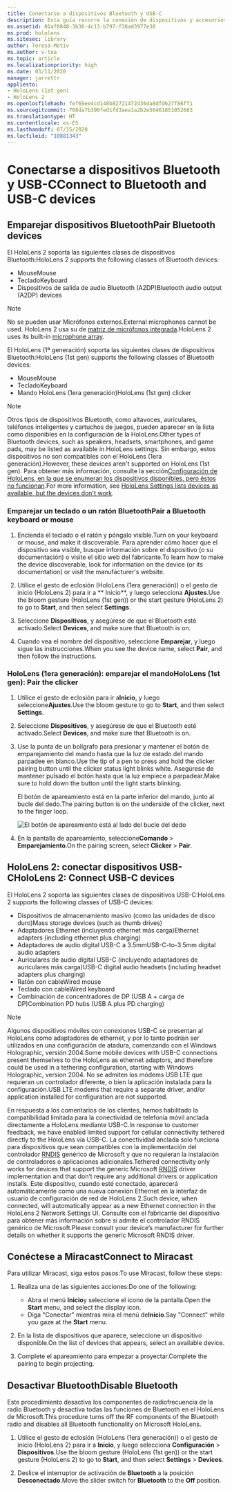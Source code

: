 ```yaml
---
title: Conectarse a dispositivos Bluetooth y USB-C
description: Esta guía recorre la conexión de dispositivos y accesorios Bluetooth y USB-C.
ms.assetid: 01af0848-3b36-4c13-b797-f38ad3977e30
ms.prod: hololens
ms.sitesec: library
author: Teresa-Motiv
ms.author: v-tea
ms.topic: article
ms.localizationpriority: high
ms.date: 03/11/2020
manager: jarrettr
appliesto:
- HoloLens (1st gen)
- HoloLens 2
ms.openlocfilehash: fef69ee4cd148b82721472436da8dfd627f86ff1
ms.sourcegitcommit: 708da7b390fed1fd3aea1a2b2e50461851052683
ms.translationtype: HT
ms.contentlocale: es-ES
ms.lasthandoff: 07/15/2020
ms.locfileid: "10881343"
---
```

# <span data-ttu-id="53dfe-103">Conectarse a dispositivos Bluetooth y USB-C</span><span class="sxs-lookup"><span data-stu-id="53dfe-103">Connect to Bluetooth and USB-C devices</span></span>

## <span data-ttu-id="53dfe-104">Emparejar dispositivos Bluetooth</span><span class="sxs-lookup"><span data-stu-id="53dfe-104">Pair Bluetooth devices</span></span>

<span data-ttu-id="53dfe-105">El HoloLens 2 soporta las siguientes clases de dispositivos Bluetooth:</span><span class="sxs-lookup"><span data-stu-id="53dfe-105">HoloLens 2 supports the following classes of Bluetooth devices:</span></span>

- <span data-ttu-id="53dfe-106">Mouse</span><span class="sxs-lookup"><span data-stu-id="53dfe-106">Mouse</span></span>
- <span data-ttu-id="53dfe-107">Teclado</span><span class="sxs-lookup"><span data-stu-id="53dfe-107">Keyboard</span></span>
- <span data-ttu-id="53dfe-108">Dispositivos de salida de audio Bluetooth (A2DP)</span><span class="sxs-lookup"><span data-stu-id="53dfe-108">Bluetooth audio output (A2DP) devices</span></span>

> [!NOTE]
> <span data-ttu-id="53dfe-109">No se pueden usar Micrófonos externos.</span><span class="sxs-lookup"><span data-stu-id="53dfe-109">External microphones cannot be used.</span></span> <span data-ttu-id="53dfe-110">HoloLens 2 usa su de [matriz de micrófonos integrada](hololens2-hardware.md#audio-and-speech).</span><span class="sxs-lookup"><span data-stu-id="53dfe-110">HoloLens 2 uses its built-in [microphone array](hololens2-hardware.md#audio-and-speech).</span></span>

<span data-ttu-id="53dfe-111">El HoloLens (1ª generación) soporta las siguientes clases de dispositivos Bluetooth:</span><span class="sxs-lookup"><span data-stu-id="53dfe-111">HoloLens (1st gen) supports the following classes of Bluetooth devices:</span></span>

- <span data-ttu-id="53dfe-112">Mouse</span><span class="sxs-lookup"><span data-stu-id="53dfe-112">Mouse</span></span>
- <span data-ttu-id="53dfe-113">Teclado</span><span class="sxs-lookup"><span data-stu-id="53dfe-113">Keyboard</span></span>
- <span data-ttu-id="53dfe-114">Mando HoloLens (1era generación)</span><span class="sxs-lookup"><span data-stu-id="53dfe-114">HoloLens (1st gen) clicker</span></span>

> [!NOTE]
> <span data-ttu-id="53dfe-115">Otros tipos de dispositivos Bluetooth, como altavoces, auriculares, teléfonos inteligentes y cartuchos de juegos, pueden aparecer en la lista como disponibles en la configuración de la HoloLens.</span><span class="sxs-lookup"><span data-stu-id="53dfe-115">Other types of Bluetooth devices, such as speakers, headsets, smartphones, and game pads, may be listed as available in HoloLens settings.</span></span> <span data-ttu-id="53dfe-116">Sin embargo, estos dispositivos no son compatibles con el HoloLens (1era generación).</span><span class="sxs-lookup"><span data-stu-id="53dfe-116">However, these devices aren't supported on HoloLens (1st gen).</span></span> <span data-ttu-id="53dfe-117">Para obtener más información, consulte la sección[Configuración de HoloLens, en la que se enumeran los dispositivos disponibles, pero éstos no funcionan](hololens-FAQ.md#hololens-settings-lists-devices-as-available-but-the-devices-dont-work).</span><span class="sxs-lookup"><span data-stu-id="53dfe-117">For more information, see [HoloLens Settings lists devices as available, but the devices don't work](hololens-FAQ.md#hololens-settings-lists-devices-as-available-but-the-devices-dont-work).</span></span>

### <span data-ttu-id="53dfe-118">Emparejar un teclado o un ratón Bluetooth</span><span class="sxs-lookup"><span data-stu-id="53dfe-118">Pair a Bluetooth keyboard or mouse</span></span>

1. <span data-ttu-id="53dfe-119">Encienda el teclado o el ratón y póngalo visible.</span><span class="sxs-lookup"><span data-stu-id="53dfe-119">Turn on your keyboard or mouse, and make it discoverable.</span></span> <span data-ttu-id="53dfe-120">Para aprender cómo hacer que el dispositivo sea visible, busque información sobre el dispositivo (o su documentación) o visite el sitio web del fabricante.</span><span class="sxs-lookup"><span data-stu-id="53dfe-120">To learn how to make the device discoverable, look for information on the device (or its documentation) or visit the manufacturer's website.</span></span>

1. <span data-ttu-id="53dfe-121">Utilice el gesto de eclosión (HoloLens (1era generación)) o el gesto de inicio (HoloLens 2) para ir a \*\* Inicio\*\*, y luego selecciona **Ajustes**.</span><span class="sxs-lookup"><span data-stu-id="53dfe-121">Use the bloom gesture (HoloLens (1st gen)) or the start gesture (HoloLens 2) to go to **Start**, and then select **Settings**.</span></span>

1. <span data-ttu-id="53dfe-122">Seleccione **Dispositivos**, y asegúrese de que el Bluetooth esté activado.</span><span class="sxs-lookup"><span data-stu-id="53dfe-122">Select **Devices**, and make sure that Bluetooth is on.</span></span>  

1. <span data-ttu-id="53dfe-123">Cuando vea el nombre del dispositivo, seleccione **Emparejar**, y luego sigue las instrucciones.</span><span class="sxs-lookup"><span data-stu-id="53dfe-123">When you see the device name, select **Pair**, and then follow the instructions.</span></span>

### <span data-ttu-id="53dfe-124">HoloLens (1era generación): emparejar el mando</span><span class="sxs-lookup"><span data-stu-id="53dfe-124">HoloLens (1st gen): Pair the clicker</span></span>

1. <span data-ttu-id="53dfe-125">Utilice el gesto de eclosión para ir a**Inicio**, y luego seleccione**Ajustes**.</span><span class="sxs-lookup"><span data-stu-id="53dfe-125">Use the bloom gesture to go to **Start**, and then select **Settings**.</span></span>

1. <span data-ttu-id="53dfe-126">Seleccione **Dispositivos**, y asegúrese de que el Bluetooth esté activado.</span><span class="sxs-lookup"><span data-stu-id="53dfe-126">Select **Devices**, and make sure that Bluetooth is on.</span></span>

1. <span data-ttu-id="53dfe-127">Use la punta de un bolígrafo para presionar y mantener el botón de emparejamiento del mando hasta que la luz de estado del mando parpadee en blanco.</span><span class="sxs-lookup"><span data-stu-id="53dfe-127">Use the tip of a pen to press and hold the clicker pairing button until the clicker status light blinks white.</span></span> <span data-ttu-id="53dfe-128">Asegúrese de mantener pulsado el botón hasta que la luz empiece a parpadear.</span><span class="sxs-lookup"><span data-stu-id="53dfe-128">Make sure to hold down the button until the light starts blinking.</span></span>  

   <span data-ttu-id="53dfe-129">El botón de apareamiento está en la parte inferior del mando, junto al bucle del dedo.</span><span class="sxs-lookup"><span data-stu-id="53dfe-129">The pairing button is on the underside of the clicker, next to the finger loop.</span></span>
   
   ![El botón de apareamiento está al lado del bucle del dedo](images/use-hololens-clicker-1.png)
   
1. <span data-ttu-id="53dfe-131">En la pantalla de apareamiento, seleccione**Comando** > **Emparejamiento**.</span><span class="sxs-lookup"><span data-stu-id="53dfe-131">On the pairing screen, select **Clicker** > **Pair**.</span></span>

## <span data-ttu-id="53dfe-132">HoloLens 2: conectar dispositivos USB-C</span><span class="sxs-lookup"><span data-stu-id="53dfe-132">HoloLens 2: Connect USB-C devices</span></span>

<span data-ttu-id="53dfe-133">El HoloLens 2 soporta las siguientes clases de dispositivos USB-C:</span><span class="sxs-lookup"><span data-stu-id="53dfe-133">HoloLens 2 supports the following classes of USB-C devices:</span></span>

- <span data-ttu-id="53dfe-134">Dispositivos de almacenamiento masivo (como las unidades de disco duro)</span><span class="sxs-lookup"><span data-stu-id="53dfe-134">Mass storage devices (such as thumb drives)</span></span>
- <span data-ttu-id="53dfe-135">Adaptadores Ethernet (incluyendo ethernet más carga)</span><span class="sxs-lookup"><span data-stu-id="53dfe-135">Ethernet adapters (including ethernet plus charging)</span></span>
- <span data-ttu-id="53dfe-136">Adaptadores de audio digital USB-C a 3.5mm</span><span class="sxs-lookup"><span data-stu-id="53dfe-136">USB-C-to-3.5mm digital audio adapters</span></span>
- <span data-ttu-id="53dfe-137">Auriculares de audio digital USB-C (incluyendo adaptadores de auriculares más carga)</span><span class="sxs-lookup"><span data-stu-id="53dfe-137">USB-C digital audio headsets (including headset adapters plus charging)</span></span>
- <span data-ttu-id="53dfe-138">Ratón con cable</span><span class="sxs-lookup"><span data-stu-id="53dfe-138">Wired mouse</span></span>
- <span data-ttu-id="53dfe-139">Teclado con cable</span><span class="sxs-lookup"><span data-stu-id="53dfe-139">Wired keyboard</span></span>
- <span data-ttu-id="53dfe-140">Combinación de concentradores de DP (USB A + carga de DP)</span><span class="sxs-lookup"><span data-stu-id="53dfe-140">Combination PD hubs (USB A plus PD charging)</span></span>

> [!NOTE]
> <span data-ttu-id="53dfe-141">Algunos dispositivos móviles con conexiones USB-C se presentan al HoloLens como adaptadores de ethernet, y por lo tanto podrían ser utilizados en una configuración de atadura, comenzando con el Windows Holographic, versión 2004.</span><span class="sxs-lookup"><span data-stu-id="53dfe-141">Some mobile devices with USB-C connections present themselves to the HoloLens as ethernet adaptors, and therefore could be used in a tethering configuration, starting with Windows Holographic, version 2004.</span></span> <span data-ttu-id="53dfe-142">No se admiten los módems USB LTE que requieran un controlador diferente, o bien la aplicación instalada para la configuración.</span><span class="sxs-lookup"><span data-stu-id="53dfe-142">USB LTE modems that require a separate driver, and/or application installed for configuration are not supported.</span></span>

<span data-ttu-id="53dfe-143">En respuesta a los comentarios de los clientes, hemos habilitado la compatibilidad limitada para la conectividad de telefonía móvil anclada directamente a HoloLens mediante USB-C.</span><span class="sxs-lookup"><span data-stu-id="53dfe-143">In response to customer feedback, we have enabled limited support for cellular connectivity tethered directly to the HoloLens via USB-C.</span></span>  <span data-ttu-id="53dfe-144">La conectividad anclada solo funciona para dispositivos que sean compatibles con la implementación del controlador [RNDIS](https://docs.microsoft.com/windows-hardware/drivers/network/overview-of-remote-ndis--rndis-) genérico de Microsoft y que no requieran la instalación de controladores o aplicaciones adicionales.</span><span class="sxs-lookup"><span data-stu-id="53dfe-144">Tethered connectivity only works for devices that support the generic Microsoft [RNDIS](https://docs.microsoft.com/windows-hardware/drivers/network/overview-of-remote-ndis--rndis-) driver implementation and that don’t require any additional drivers or application installs.</span></span>  <span data-ttu-id="53dfe-145">Este dispositivo, cuando esté conectado, aparecerá automáticamente como una nueva conexión Ethernet en la interfaz de usuario de configuración de red de HoloLens 2.</span><span class="sxs-lookup"><span data-stu-id="53dfe-145">Such device, when connected, will automatically appear as a new Ethernet connection in the HoloLens 2 Network Settings UI.</span></span> <span data-ttu-id="53dfe-146">Consulte con el fabricante del dispositivo para obtener más información sobre si admite el controlador RNDIS genérico de Microsoft.</span><span class="sxs-lookup"><span data-stu-id="53dfe-146">Please consult your device’s manufacturer for further details on whether it supports the generic Microsoft RNDIS driver.</span></span>

## <span data-ttu-id="53dfe-147">Conéctese a Miracast</span><span class="sxs-lookup"><span data-stu-id="53dfe-147">Connect to Miracast</span></span>

<span data-ttu-id="53dfe-148">Para utilizar Miracast, siga estos pasos:</span><span class="sxs-lookup"><span data-stu-id="53dfe-148">To use Miracast, follow these steps:</span></span>

1. <span data-ttu-id="53dfe-149">Realiza una de las siguientes acciones:</span><span class="sxs-lookup"><span data-stu-id="53dfe-149">Do one of the following:</span></span>  

   - <span data-ttu-id="53dfe-150">Abra el menú **Inicio**y seleccione el icono de la pantalla.</span><span class="sxs-lookup"><span data-stu-id="53dfe-150">Open the **Start** menu, and select the display icon.</span></span>
   - <span data-ttu-id="53dfe-151">Diga "Conectar" mientras mira el menú de**Inicio**.</span><span class="sxs-lookup"><span data-stu-id="53dfe-151">Say "Connect" while you gaze at the **Start** menu.</span></span>  

1. <span data-ttu-id="53dfe-152">En la lista de dispositivos que aparece, seleccione un dispositivo disponible.</span><span class="sxs-lookup"><span data-stu-id="53dfe-152">On the list of devices that appears, select an available device.</span></span>

1. <span data-ttu-id="53dfe-153">Complete el apareamiento para empezar a proyectar.</span><span class="sxs-lookup"><span data-stu-id="53dfe-153">Complete the pairing to begin projecting.</span></span>

## <span data-ttu-id="53dfe-154">Desactivar Bluetooth</span><span class="sxs-lookup"><span data-stu-id="53dfe-154">Disable Bluetooth</span></span>

<span data-ttu-id="53dfe-155">Este procedimiento desactiva los componentes de radiofrecuencia de la radio Bluetooth y desactiva todas las funciones de Bluetooth en el HoloLens de Microsoft.</span><span class="sxs-lookup"><span data-stu-id="53dfe-155">This procedure turns off the RF components of the Bluetooth radio and disables all Bluetooth functionality on Microsoft HoloLens.</span></span>

1. <span data-ttu-id="53dfe-156">Utilice el gesto de eclosión (HoloLens (1era generación)) o el gesto de inicio (HoloLens 2) para ir a **Inicio**, y luego selecciona **Configuración** > **Dispositivos**.</span><span class="sxs-lookup"><span data-stu-id="53dfe-156">Use the bloom gesture (HoloLens (1st gen)) or the start gesture (HoloLens 2) to go to **Start**, and then select **Settings** > **Devices**.</span></span>

1. <span data-ttu-id="53dfe-157">Deslice el interruptor de activación de **Bluetooth** a la posición **Desconectado**.</span><span class="sxs-lookup"><span data-stu-id="53dfe-157">Move the slider switch for **Bluetooth** to the **Off** position.</span></span>
